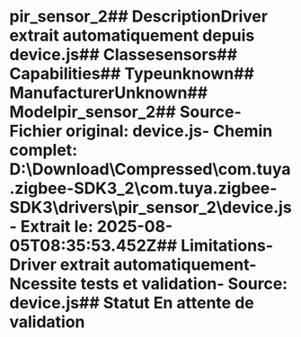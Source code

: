 # pir_sensor_2##  DescriptionDriver extrait automatiquement depuis device.js##  Classesensors##  Capabilities##  Typeunknown##  ManufacturerUnknown##  Modelpir_sensor_2##  Source- **Fichier original**: device.js- **Chemin complet**: D:\Download\Compressed\com.tuya.zigbee-SDK3_2\com.tuya.zigbee-SDK3\drivers\pir_sensor_2\device.js- **Extrait le**: 2025-08-05T08:35:53.452Z##  Limitations- Driver extrait automatiquement- Ncessite tests et validation- Source: device.js##  Statut En attente de validation